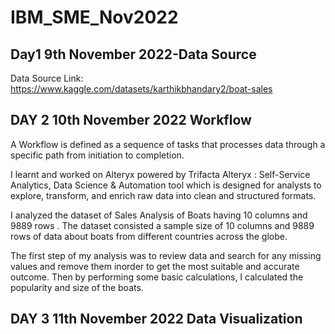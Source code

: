 # IBM_SME_Nov2022

## Day1 9th November 2022-Data Source

Data Source Link: https://www.kaggle.com/datasets/karthikbhandary2/boat-sales


## DAY 2 10th November 2022 Workflow

A Workflow is defined as a sequence of tasks that processes data through a specific path from initiation to completion.

I learnt and worked on Alteryx powered by Trifacta Alteryx : Self-Service Analytics, Data Science & Automation tool which is designed for analysts to explore, transform, and enrich raw data into clean and structured formats.

I analyzed the dataset of Sales Analysis of Boats having 10 columns and 9889 rows . The dataset consisted a sample size of 10 columns and 9889 rows of data about boats from different countries across the globe.

The first step of my analysis was to review data and search for any missing values and remove them inorder to get the most suitable and accurate outcome. Then by performing some basic calculations, I calculated the popularity and size of the boats.

## DAY 3 11th November 2022 Data Visualization


